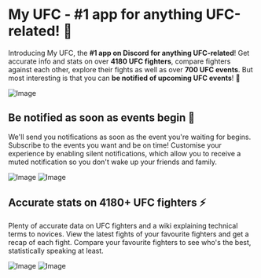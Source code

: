 # My UFC - #1 app for anything UFC-related! 🥊

Introducing My UFC, the **#1 app on Discord for anything UFC-related**!
Get accurate info and stats on over **4180 UFC fighters**, compare fighters against each other, explore their fights as well as over **700 UFC events**.
But most interesting is that you can **be notified of upcoming UFC events**! 🔔

![Image](https://i.imgur.com/L8TgSCZ.jpg)

## Be notified as soon as events begin 🔴

We'll send you notifications as soon as the event you're waiting for begins.
Subscribe to the events you want and be on time!
Customise your experience by enabling silent notifications, which allow you to receive a muted notification so you don't wake up your friends and family.

![Image](https://i.imgur.com/mH8KmE9.jpg)
![Image](https://i.imgur.com/F6FYu3a.jpg)

## Accurate stats on 4180+ UFC fighters ⚡

Plenty of accurate data on UFC fighters and a wiki explaining technical terms to novices.
View the latest fights of your favourite fighters and get a recap of each fight.
Compare your favourite fighters to see who's the best, statistically speaking at least.

![Image](https://i.imgur.com/hbro2B4.jpg)
![Image](https://i.imgur.com/g5vW33f.jpg)
